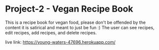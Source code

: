 # Project-2 - Vegan Recipe Book

This is a recipe book for vegan food, please don't be offended by the content it is satirical and meant to just be fun :)
The user can see recipes, edit recipes, add recipes, and delete recipes.


live link: https://young-waters-47696.herokuapp.com/
